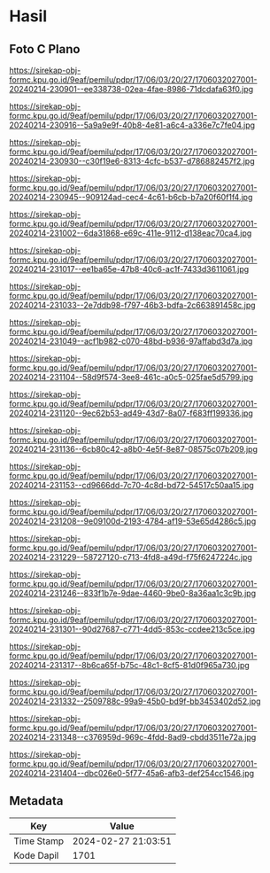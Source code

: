 # Hasil

## Foto C Plano

https://sirekap-obj-formc.kpu.go.id/9eaf/pemilu/pdpr/17/06/03/20/27/1706032027001-20240214-230901--ee338738-02ea-4fae-8986-71dcdafa63f0.jpg

https://sirekap-obj-formc.kpu.go.id/9eaf/pemilu/pdpr/17/06/03/20/27/1706032027001-20240214-230916--5a9a9e9f-40b8-4e81-a6c4-a336e7c7fe04.jpg

https://sirekap-obj-formc.kpu.go.id/9eaf/pemilu/pdpr/17/06/03/20/27/1706032027001-20240214-230930--c30f19e6-8313-4cfc-b537-d786882457f2.jpg

https://sirekap-obj-formc.kpu.go.id/9eaf/pemilu/pdpr/17/06/03/20/27/1706032027001-20240214-230945--909124ad-cec4-4c61-b6cb-b7a20f60f1f4.jpg

https://sirekap-obj-formc.kpu.go.id/9eaf/pemilu/pdpr/17/06/03/20/27/1706032027001-20240214-231002--6da31868-e69c-411e-9112-d138eac70ca4.jpg

https://sirekap-obj-formc.kpu.go.id/9eaf/pemilu/pdpr/17/06/03/20/27/1706032027001-20240214-231017--ee1ba65e-47b8-40c6-ac1f-7433d3611061.jpg

https://sirekap-obj-formc.kpu.go.id/9eaf/pemilu/pdpr/17/06/03/20/27/1706032027001-20240214-231033--2e7ddb98-f797-46b3-bdfa-2c663891458c.jpg

https://sirekap-obj-formc.kpu.go.id/9eaf/pemilu/pdpr/17/06/03/20/27/1706032027001-20240214-231049--acf1b982-c070-48bd-b936-97affabd3d7a.jpg

https://sirekap-obj-formc.kpu.go.id/9eaf/pemilu/pdpr/17/06/03/20/27/1706032027001-20240214-231104--58d9f574-3ee8-461c-a0c5-025fae5d5799.jpg

https://sirekap-obj-formc.kpu.go.id/9eaf/pemilu/pdpr/17/06/03/20/27/1706032027001-20240214-231120--9ec62b53-ad49-43d7-8a07-f683ff199336.jpg

https://sirekap-obj-formc.kpu.go.id/9eaf/pemilu/pdpr/17/06/03/20/27/1706032027001-20240214-231136--6cb80c42-a8b0-4e5f-8e87-08575c07b209.jpg

https://sirekap-obj-formc.kpu.go.id/9eaf/pemilu/pdpr/17/06/03/20/27/1706032027001-20240214-231153--cd9666dd-7c70-4c8d-bd72-54517c50aa15.jpg

https://sirekap-obj-formc.kpu.go.id/9eaf/pemilu/pdpr/17/06/03/20/27/1706032027001-20240214-231208--9e09100d-2193-4784-af19-53e65d4286c5.jpg

https://sirekap-obj-formc.kpu.go.id/9eaf/pemilu/pdpr/17/06/03/20/27/1706032027001-20240214-231229--58727120-c713-4fd8-a49d-f75f6247224c.jpg

https://sirekap-obj-formc.kpu.go.id/9eaf/pemilu/pdpr/17/06/03/20/27/1706032027001-20240214-231246--833f1b7e-9dae-4460-9be0-8a36aa1c3c9b.jpg

https://sirekap-obj-formc.kpu.go.id/9eaf/pemilu/pdpr/17/06/03/20/27/1706032027001-20240214-231301--90d27687-c771-4dd5-853c-ccdee213c5ce.jpg

https://sirekap-obj-formc.kpu.go.id/9eaf/pemilu/pdpr/17/06/03/20/27/1706032027001-20240214-231317--8b6ca65f-b75c-48c1-8cf5-81d0f965a730.jpg

https://sirekap-obj-formc.kpu.go.id/9eaf/pemilu/pdpr/17/06/03/20/27/1706032027001-20240214-231332--2509788c-99a9-45b0-bd9f-bb3453402d52.jpg

https://sirekap-obj-formc.kpu.go.id/9eaf/pemilu/pdpr/17/06/03/20/27/1706032027001-20240214-231348--c376959d-969c-4fdd-8ad9-cbdd3511e72a.jpg

https://sirekap-obj-formc.kpu.go.id/9eaf/pemilu/pdpr/17/06/03/20/27/1706032027001-20240214-231404--dbc026e0-5f77-45a6-afb3-def254cc1546.jpg


## Metadata

| Key        | Value               |
| ---------- | ------------------- |
| Time Stamp | 2024-02-27 21:03:51 |
| Kode Dapil | 1701                |



